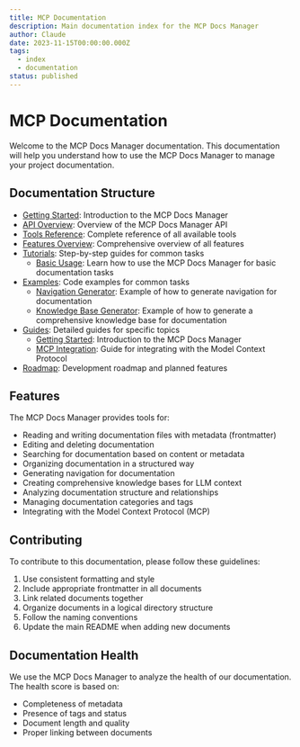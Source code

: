 ```yaml
---
title: MCP Documentation
description: Main documentation index for the MCP Docs Manager
author: Claude
date: 2023-11-15T00:00:00.000Z
tags:
  - index
  - documentation
status: published
---
```


# MCP Documentation

Welcome to the MCP Docs Manager documentation. This documentation will help you understand how to use the MCP Docs Manager to manage your project documentation.

## Documentation Structure

- [Getting Started](guides/getting-started.md): Introduction to the MCP Docs Manager
- [API Overview](api/overview.md): Overview of the MCP Docs Manager API
- [Tools Reference](api/tools-reference.md): Complete reference of all available tools
- [Features Overview](features.md): Comprehensive overview of all features
- [Tutorials](tutorials/): Step-by-step guides for common tasks
  - [Basic Usage](tutorials/basic-usage.md): Learn how to use the MCP Docs Manager for basic documentation tasks
- [Examples](examples/): Code examples for common tasks
  - [Navigation Generator](examples/navigation-generator.md): Example of how to generate navigation for documentation
  - [Knowledge Base Generator](examples/knowledge-base-generator.md): Example of how to generate a comprehensive knowledge base for documentation
- [Guides](guides/): Detailed guides for specific topics
  - [Getting Started](guides/getting-started.md): Introduction to the MCP Docs Manager
  - [MCP Integration](guides/mcp-integration.md): Guide for integrating with the Model Context Protocol
- [Roadmap](roadmap.md): Development roadmap and planned features

## Features

The MCP Docs Manager provides tools for:

- Reading and writing documentation files with metadata (frontmatter)
- Editing and deleting documentation
- Searching for documentation based on content or metadata
- Organizing documentation in a structured way
- Generating navigation for documentation
- Creating comprehensive knowledge bases for LLM context
- Analyzing documentation structure and relationships
- Managing documentation categories and tags
- Integrating with the Model Context Protocol (MCP)

## Contributing

To contribute to this documentation, please follow these guidelines:

1. Use consistent formatting and style
2. Include appropriate frontmatter in all documents
3. Link related documents together
4. Organize documents in a logical directory structure
5. Follow the naming conventions
6. Update the main README when adding new documents

## Documentation Health

We use the MCP Docs Manager to analyze the health of our documentation. The health score is based on:

- Completeness of metadata
- Presence of tags and status
- Document length and quality
- Proper linking between documents
